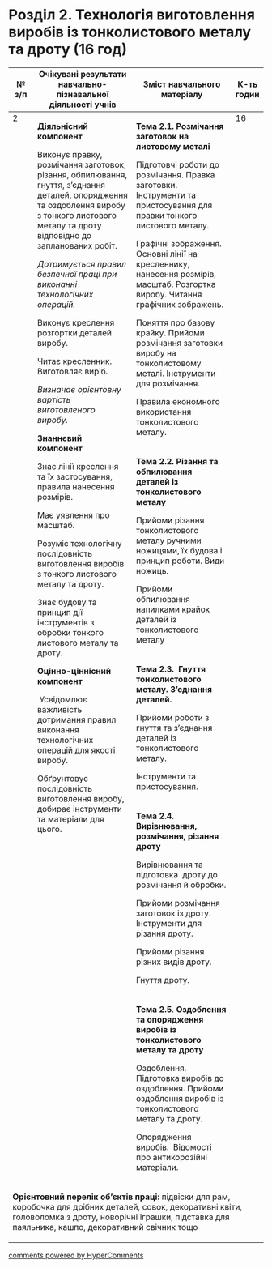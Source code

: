 <div id="hypercomments_widget" class="js-hypercomments-widget invisible"></div>

# Розділ 2. Технологія виготовлення виробів із тонколистового металу та дроту  (16 год)

<table>
<tr>
<td width="10%" align="center"><b>№ з/п</b></td>
<td width="40%" align="center"><b>Очікувані результати навчально-пізнавальної діяльності учнів</b></td>
<td width="40%" align="center"><b>Зміст навчального матеріалу</b></td>
<td width="10%" align="center"><b>К-ть годин</b></td>
</tr>
<tbody>
<tr>
<td rowspan="5" width="10%" style="vertical-align:top !important;">2</td>
<td rowspan="5" width="40%" style="vertical-align:top !important;">
<p><strong>Діяльнісний компонент</strong></p>
<p>Виконує правку, розмічання заготовок, різання, обпилювання, гнуття, з&rsquo;єднання деталей, опорядження та оздоблення виробу з тонкого листового металу та дроту відповідно до запланованих робіт.</p>
<p><em>Дотримується правил безпечної праці при виконанні технологічних операцій.</em></p>
<p>Виконує креслення розгортки деталей виробу.</p>
<p>Читає кресленник. Виготовляє виріб<strong><em>.</em></strong></p>
<p><em>Визначає орієнтовну вартість виготовленого виробу.</em></p>
<p><strong>Знаннєвий компонент</strong></p>
<p>Знає лінії креслення та їх застосування, правила нанесення розмірів.</p>
<p>Має уявлення про масштаб.</p>
<p>Розуміє технологічну послідовність виготовлення виробів з тонкого листового металу та дроту.</p>
<p>Знає будову та принцип дії інструментів з обробки тонкого листового металу та дроту.&nbsp;</p>
<p><strong>Оцінно-ціннісний компонент</strong></p>
<p>&nbsp;Усвідомлює важливість дотримання правил виконання технологічних операцій для якості виробу.&nbsp;</p>
<p>Обґрунтовує послідовність виготовлення виробу, добирає інструменти та матеріали для цього.</p>
</td>
<td width="40%" style="vertical-align:top !important;">
<p><strong>Тема 2.1. Розмічання заготовок на листовому металі</strong></p>
<p>Підготовчі роботи до розмічання. Правка заготовки. Інструменти та пристосування для правки тонкого листового металу.</p>
<p>Графічні зображення. Основні лінії на кресленнику,&nbsp; нанесення розмірів,&nbsp; масштаб. Розгортка виробу. Читання графічних зображень.</p>
<p>Поняття про базову крайку. Прийоми розмічання заготовки виробу на тонколистовому металі. Інструменти для розмічання.</p>
<p>Правила економного використання тонколистового металу.&nbsp; </p>
</td>
<td rowspan="5" width="10%" style="vertical-align:top !important;">16</td>
</tr>
<tr>
<td width="40%" style="vertical-align:top !important;">
<p><strong>Тема 2.2. Різання та обпилювання деталей із тонколистового металу</strong></p>
<p>Прийоми різання тонколистового металу ручними ножицями, їх будова і принцип роботи. Види ножиць.</p>
<p>Прийоми обпилювання напилками крайок деталей із тонколистового металу</p>
</td>
</tr>
<tr>
<td width="40%" style="vertical-align:top !important;">
<p><strong>Тема 2.3. &nbsp;Гнуття тонколистового металу. З&rsquo;єднання деталей.</strong></p>
<p>Прийоми роботи з&nbsp; гнуття та з&rsquo;єднання деталей із тонколистового металу.</p>
<p>Інструменти та пристосування.</p>
</td>
</tr>
<tr>
<td width="40%" style="vertical-align:top !important;">
<p><strong>Тема 2.4. Вирівнювання, розмічання, різання дроту</strong></p>
<p>Вирівнювання та підготовка&nbsp; дроту до розмічання й обробки.</p>
<p>Прийоми розмічання заготовок із дроту. Інструменти для різання дроту.&nbsp;</p>
<p>Прийоми різання різних видів дроту.&nbsp;</p>
<p>Гнуття дроту.</p>
</td>
</tr>
<tr>
<td width="40%" style="vertical-align:top !important;">
<p><strong>Тема 2.5</strong>. <strong>Оздоблення та опорядження виробів із тонколистового металу та дроту</strong></p>
<p>Оздоблення. Підготовка виробів до оздоблення. Прийоми оздоблення виробів із тонколистового металу та дроту.</p>
<p>Опорядження виробів.&nbsp; Відомості про антикорозійні матеріали.</p>
</td>
</tr>
<tr>
<td colspan="4" width="40%" style="vertical-align:top !important;">
<p><strong>Орієнтовний перелік об&rsquo;єктів праці: </strong>підвіски для рам, коробочка для дрібних деталей, совок, декоративні квіти, головоломка з дроту,  новорічні іграшки, підставка для паяльника, кашпо, декоративний свічник тощо</p>
</td>
</tr>
</table>

<div class="js-hypercomments-container">
<a href="http://hypercomments.com" class="hc-link" title="comments widget">comments powered by HyperComments</a>
</div>